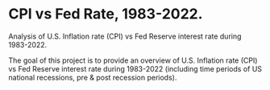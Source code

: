 # CPI vs Fed Rate, 1983-2022.
Analysis of U.S. Inflation rate (CPI) vs Fed Reserve interest rate during 1983-2022.

The goal of this project is to provide an overview of U.S. Inflation rate (CPI) vs Fed Reserve interest rate during 1983-2022 (including time periods of US national recessions, pre & post recession periods).
